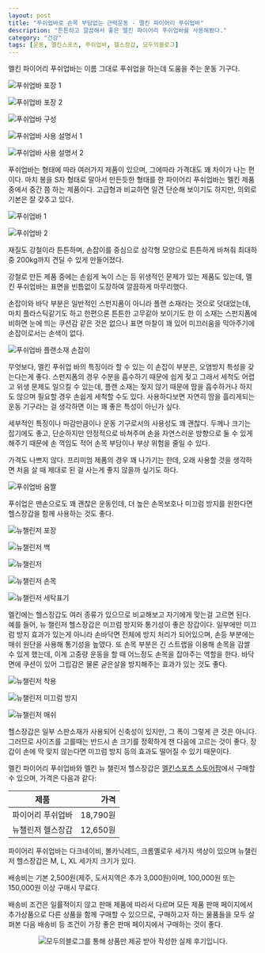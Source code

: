 ```yaml
---
layout: post
title: "푸쉬업바로 손목 부담없는 근력운동 - 멜킨 파이어리 푸쉬업바"
description: "튼튼하고 깔끔해서 좋은 멜킨 파이어리 푸쉬업바를 사용해봤다."
category: "건강"
tags: [운동, 멜킨스포츠, 푸쉬업바, 헬스장갑, 모두의블로그]
---
```


멜킨 파이어리 푸쉬업바는
이름 그대로 푸쉬업을 하는데 도움을 주는 운동 기구다.

![푸쉬업바 포장 1](https://lh3.googleusercontent.com/3s7odVkcGKnsoA3KyUaBelC1p6LAVVAx-my-8GX1gacHf8VmOzcczSznI63yHHKitbqcsnpu0lGteg=s480)

![푸쉬업바 포장 2](https://lh3.googleusercontent.com/HUvLGSl2vXD5OA-JyXrAXkT1VojLJ75hIa8ElwasMzmGOBBvE2PAvasQnC95paq2M18YOzmsINoi5w=s480)

![푸쉬업바 구성](https://lh3.googleusercontent.com/TOlVSpUMuF7z_HR0C8yKGCDGW_fdXVQK34_Ag9UlhcUDYPPyPFuCMx3d8EUoKKzelAS4Y2-qI3rkbg=s480)

![푸쉬업바 사용 설명서 1](https://lh3.googleusercontent.com/6IVeldDPe9lLSqIlUvSCbdfX0UH7ZawfqGpI5BJjtjOC3qvwUd3MlWCbbkOrVws1Fhj_DILPb96ucQ=s480)

![푸쉬업바 사용 설명서 2](https://lh3.googleusercontent.com/ncD1_jgMy1lnDgIBLYuWB-8O00TUnkNSLBPh0KRKx_myM7vimbb40q_8pxxUunwjWQ-ZvLpKUcciQQ=s480)

푸쉬업바는 형태에 따라 여러가지 제품이 있으며,
그에따라 가격대도 꽤 차이가 나는 편이다.
마치 봉을 S자 형태로 말아서 만든듯한 형태를 한 파이어리 푸쉬업바는
멜킨 제품 중에서 중간 쯤 하는 제품이다.
고급형과 비교하면 일견 단순해 보이기도 하지만,
의외로 기본은 잘 갖추고 있다.

![푸쉬업바 1](https://lh3.googleusercontent.com/eYTb9NSafddSL_B09iiz2yZWNpUTBppAwWbihTety234gbEqN9WEdAvP8OqKb_zrMQBm6_BlNUqiSA=s480)

![푸쉬업바 2](https://lh3.googleusercontent.com/IBxejMWPRk1fANUPJF72FhLctnQHnmSHrJb-IZRDHEurNeBG5V1KgkWHal7VYNH5-MFN4PLC81OR4g=s480)

재질도 강철이라 튼튼하며,
손잡이를 중심으로 삼각형 모양으로 튼튼하게 바쳐줘
최대하중 200kg까지 견딜 수 있게 만들어졌다.

강철로 만든 제품 중에는 손쉽게 녹이 스는 등 위생적인 문제가 있는 제품도 있는데,
멜킨 푸쉬업바는 표면을 빈틈없이 도장하여 깔끔하게 마무리했다.

손잡이와 바닥 부분은 일반적인 스펀지폼이 아니라
플랜 소재라는 것으로 덧대었는데,
마치 플라스틱같기도 하고 한편으론 튼튼한 고무같아 보이기도 한 이 소재는
스펀지폼에 비하면 눈에 띄는 쿠션감 같은 것은 없으나
표면 마찰이 꽤 있어 미끄러움을 막아주기에 손잡이로서는 손색이 없다.

![푸쉬업바 플랜소재 손잡이](https://lh3.googleusercontent.com/63YdXczydrtVVaNH8tnL0xPgSUCVUIvLnAwMYsCWh7yO_exMXym2DjtK9lhTn0lFzeePkbs-EzFcyA=s480)

무엇보다, 멜킨 푸쉬업 바의 특징이라 할 수 있는 이 손잡이 부분은,
오염방지 특성을 갖는다는게 좋다.
스펀지폼의 경우 수분을 흡수하기 때문에 쉽게 젖고 그래서 세척도 어렵고 위생 문제도 일으킬 수 있는데,
플랜 소재는 젖지 않기 때문에 땀을 흡수하거나 하지도 않으며
필요할 경우 손쉽게 세척할 수도 있다.
사용하다보면 자연히 땀을 흘리게되는 운동 기구라는 걸 생각하면 이는 꽤 좋은 특성이 아닌가 싶다.

세부적인 특징이나 마감만큼이나 운동 기구로서의 사용성도 꽤 괜찮다.
두께나 크기는 잡기에도 좋고,
단순하지만 안정적으로 바쳐주며 손을 자연스러운 방향으로 둘 수 있게 해주기 때문에
손 꺽임도 적어 손목 부담이나 부상 위험을 줄일 수 있다.

가격도 나쁘지 않다.
프리미엄 제품의 경우 꽤 나가기는 한데,
오래 사용할 것을 생각하면 처음 살 때 제대로 된 걸 사는게 좋지 않을까 싶기도 하다.

![푸쉬업바 움짤](https://lh3.googleusercontent.com/nT_RqrLzLagHYnNor7Z8LAwy818kE_ZzWxKuEMMWZhtQUORo1CwNOh1DEu5RkUbcuNXJ-nBaoXFDSQ=s480)

푸쉬업은 맨손으로도 꽤 괜찮은 운동인데,
더 높은 손목보호나 미끄럼 방지를 원한다면
헬스장갑을 함께 사용하는 것도 좋다.

![뉴챌린저 포장](https://lh3.googleusercontent.com/1mNU7LtNUTsZXM4fC37Ny0oe_sFYclq-4jLxYvQywur4GL0AMo3hgPkUu-RQ8Nl_bxh-N3qPLw5xZQ=s480)

![뉴챌린저 백](https://lh3.googleusercontent.com/me4ZxfhVZj5RdEVWfJP8tKQ4ST-c4-Jr23XkZXau0WRdLv8itYKD7a_QnZsDv-tyO1AZj5CtFn3VuA=s480)

![뉴챌린저](https://lh3.googleusercontent.com/_N5VhYs6aqiPmNyMw5SpmTudVTvy0rjC99WNbf6OWxWnWuuXYSKsQB9UaEjhROuyr-Cdy8nDy-VAlw=s480)

![뉴챌린저 손목](https://lh3.googleusercontent.com/V_P3KRRYGW3cWnQ_6-0cwfcNd3eyfgkIrM0C3Vqqb7cVvuoi3_BAkefxo4PExlgG8Z0zuCXNkUmVxA=s480)

![뉴챌린저 세탁표기](https://lh3.googleusercontent.com/Uy2qW_d3kiUoAKpNPZEOv6B1WQrUyBAt8cULBnDmy_dFZHSsT1SclZ9FtsrwklFnYd85I6Sjq98uXw=s480)

멜킨에는 헬스장갑도 여러 종류가 있으므로 비교해보고 자기에게 맞는걸 고르면 된다.
예를 들어, 뉴 챌린저 헬스장갑은 미끄럼 방지와 통기성이 좋은 장갑이다.
일부에만 미끄럼 방지 효과가 있는게 아니라
손바닥면 전체에 방지 처리가 되어있으며,
손등 부분에는 매쉬 원단을 사용해 통기성을 높였다.
또 손목 부분은 긴 스트랩을 이용해 손목을 감쌀 수 있게 했는데,
이게 고중량 운동을 할 때 어느정도 손목을 잡아주는 역할을 한다.
바닥면에 쿠션이 있어 그립감은 물론 굳은살을 방지해주는 효과가 있는 것도 좋다.

![뉴챌린저 착용](https://lh3.googleusercontent.com/8r4AB-iALxYSF6z1-egzB6IQXiZQ-b_IBZFFZN4hYfQZpTzOknbe0HhrGcvnvygcY-ekvt257oBlUA=s480)

![뉴챌린저 미끄럼 방지](https://lh3.googleusercontent.com/Zenu4raDk7XSq_y1T4X6tPCB343UKq7wELObmxW0Deho4pvPmBMNITOLHTtfr6Ag3eUpNvXjqNT1RA=s480)

![뉴챌린저 매쉬](https://lh3.googleusercontent.com/VsQYoPqtZvBLNgjuJKPOnOW-AguCtX6k0k8Uwbp2tcO7NGYBXJOEdUMQEtmsaK6GdVUqy_7I9FzwkQ=s480)

헬스장갑은 일부 스판소재가 사용되어 신축성이 있지만,
그 폭이 그렇게 큰 것은 아니다.
그러므로 사이즈를 고를때는 반드시 손 크기를 정확하게 잰 다음에 고르는 것이 좋다.
장갑이 손에 딱 맞지 않는다면 미끄럼 방지 등의 효과도 떨어질 수 있기 때문이다.

멜킨 파이어리 푸쉬업바와 멜킨 뉴 챌린저 헬스장갑은
[멜킨스포츠 스토어팜](https://smartstore.naver.com/melkinsports/products/581159952)에서 구매할 수 있으며,
가격은 다음과 같다:

제품              | 가격
------------------|---------:
파이어리 푸쉬업바 | 18,790원
뉴챌린저 헬스장갑 | 12,650원

파이어리 푸쉬업바는 다크네이비, 볼카닉레드, 크롬옐로우 세가지 색상이 있으며
뉴챌린저 헬스장갑은 M, L, XL 세가지 크기가 있다.

배송비는 기본 2,500원(제주, 도서지역은 추가 3,000원)이며,
100,000원 또는 150,000원 이상 구매시 무료다.

배송비 조건은 일률적이지 않고 판매 제품에 따라서 다르며
모든 제품 판매 페이지에서 추가상품으로 다른 상품을 함께 구매할 수 있으므로,
구매하고자 하는 물품들을 모두 살펴본 다음
배송비 등 조건이 가장 좋은 판매 페이지에서 구매하는 것이 좋다.



<center><img src="https://moduad.com/img/sponser_img.php?mb_mb=reznoagmailcom&wr_wr=417863&bo_table=life&p_wr_wr=26506" alt="모두의블로그를 통해 상품만 제공 받아 작성한 실제 후기입니다." /></center>
